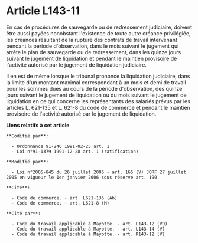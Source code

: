 # Article L143-11

En cas de procédures de sauvegarde ou de redressement judiciaire, doivent être aussi payées nonobstant l'existence de toute
autre créance privilégiée, les créances résultant de la rupture des contrats de travail intervenant pendant la période
d'observation, dans le mois suivant le jugement qui arrête le plan de sauvegarde ou de redressement, dans les quinze jours
suivant le jugement de liquidation et pendant le maintien provisoire de l'activité autorisé par le jugement de liquidation
judiciaire.

Il en est de même lorsque le tribunal prononce la liquidation judiciaire, dans la limite d'un montant maximal correspondant à
un mois et demi de travail pour les sommes dues au cours de la période d'observation, des quinze jours suivant le jugement de
liquidation ou du mois suivant le jugement de liquidation en ce qui concerne les représentants des salariés prévus par les
articles L. 621-135 et L. 621-8 du code de commerce et pendant le maintien provisoire de l'activité autorisé par le jugement
de liquidation.

**Liens relatifs à cet article**

	**Codifié par**:

	  - Ordonnance 91-246 1991-02-25 art. 1
	  - Loi n°91-1379 1991-12-28 art. 1 (ratification)

	**Modifié par**:

	  - Loi n°2005-845 du 26 juillet 2005 - art. 165 (V) JORF 27 juillet 2005 en vigueur le 1er janvier 2006 sous réserve art. 190

	**Cite**:

	  - Code de commerce. - art. L621-135 (Ab)
	  - Code de commerce. - art. L621-8 (M)

	**Cité par**:

	  - Code du travail applicable à Mayotte. - art. L143-12 (VD)
	  - Code du travail applicable à Mayotte. - art. L143-14 (V)
	  - Code du travail applicable à Mayotte. - art. R143-12 (V)

